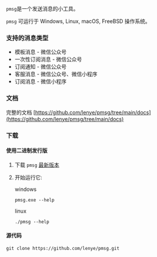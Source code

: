 `pmsg`是一个发送消息的小工具。

`pmsg` 可运行于 Windows, Linux, macOS, FreeBSD 操作系统。

### 支持的消息类型

* 模板消息 - 微信公众号
* 一次性订阅消息 - 微信公众号
* 订阅通知 - 微信公众号
* 客服消息 - 微信公众号、微信小程序
* 订阅消息 - 微信小程序

### 文档

完整的文档 [https://github.com/lenye/pmsg/tree/main/docs](https://github.com/lenye/pmsg/tree/main/docs)

### 下载

#### 使用二进制发行版

1. 下载 `pmsg` [最新版本](https://github.com/lenye/pmsg/releases)

1. 开始运行它:

   windows

    ```shell
    pmsg.exe --help
    ```

   linux

    ```shell
    ./pmsg --help
    ```

#### 源代码

```shell
git clone https://github.com/lenye/pmsg.git
```
